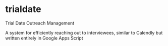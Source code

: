 # trialdate
Trial Date Outreach Management

A system for efficiently reaching out to interviewees, similar to Calendly but written entirely in Google Apps Script
